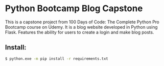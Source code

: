 # Python Bootcamp Blog Capstone

This is a capstone project from 100 Days of Code: The Complete Python Pro Bootcamp course on Udemy. It is a blog website developed in Python using Flask. Features the ability for users to create a login and make blog posts.

## Install:
```sh
$ python.exe -m pip install -r requirements.txt
```
